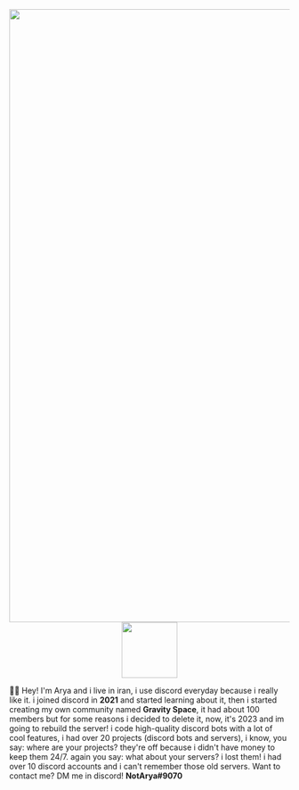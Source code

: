 <div id="header" align="center">
  <img src="https://cdn.discordapp.com/attachments/1065747043131334746/1066379967149133834/banner.png" width="1100"/>
</div>

<div id="header" align="center">
  <img src="https://cdn.discordapp.com/attachments/1065747043131334746/1066383295107047525/about.gif" width="100"/>
</div>

👋🏻 Hey! I'm Arya and i live in iran, i use discord everyday because i really like it. i joined discord in **2021** and started learning about it, then i started creating my own community named **Gravity Space**, it had about 100 members but for some reasons i decided to delete it, now, it's 2023 and im going to rebuild the server! i code high-quality discord bots with a lot of cool features, i had over 20 projects (discord bots and servers), i know, you say: where are your projects? they're off because i didn't have money to keep them 24/7. again you say: what about your servers? i lost them! i had over 10 discord accounts and i can't remember those old servers.
Want to contact me? DM me in discord! **NotArya#9070**
